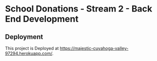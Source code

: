# School Donations - Stream 2 - Back End Development
## Deployment 
This project is Deployed at https://majestic-cuyahoga-valley-97294.herokuapp.com/. 
